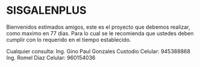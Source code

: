 # SISGALENPLUS

Bienvenidos estimados amigos, este es el proyecto que debemos realizar, como maximo en 77 dias. 
Para lo cual se le recomienda que ustedes deben cumplir con lo requerido en el tiempo establecido. 

Cualquier consulta: 
    Ing. Gino Paul Gonzales Custodio         Celular: 945388868
    Ing. Romel Diaz                          Celular: 960154036
    